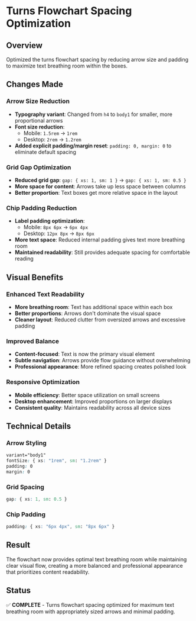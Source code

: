 # Turns Flowchart Spacing Optimization

## Overview

Optimized the turns flowchart spacing by reducing arrow size and padding to maximize text breathing room within the boxes.

## Changes Made

### Arrow Size Reduction

-   **Typography variant**: Changed from `h4` to `body1` for smaller, more proportional arrows
-   **Font size reduction**:
    -   Mobile: `1.5rem` → `1rem`
    -   Desktop: `2rem` → `1.2rem`
-   **Added explicit padding/margin reset**: `padding: 0, margin: 0` to eliminate default spacing

### Grid Gap Optimization

-   **Reduced grid gap**: `gap: { xs: 1, sm: 1 }` → `gap: { xs: 1, sm: 0.5 }`
-   **More space for content**: Arrows take up less space between columns
-   **Better proportion**: Text boxes get more relative space in the layout

### Chip Padding Reduction

-   **Label padding optimization**:
    -   Mobile: `8px 6px` → `6px 4px`
    -   Desktop: `12px 8px` → `8px 6px`
-   **More text space**: Reduced internal padding gives text more breathing room
-   **Maintained readability**: Still provides adequate spacing for comfortable reading

## Visual Benefits

### Enhanced Text Readability

-   **More breathing room**: Text has additional space within each box
-   **Better proportions**: Arrows don't dominate the visual space
-   **Cleaner layout**: Reduced clutter from oversized arrows and excessive padding

### Improved Balance

-   **Content-focused**: Text is now the primary visual element
-   **Subtle navigation**: Arrows provide flow guidance without overwhelming
-   **Professional appearance**: More refined spacing creates polished look

### Responsive Optimization

-   **Mobile efficiency**: Better space utilization on small screens
-   **Desktop enhancement**: Improved proportions on larger displays
-   **Consistent quality**: Maintains readability across all device sizes

## Technical Details

### Arrow Styling

```css
variant="body1"
fontSize: { xs: "1rem", sm: "1.2rem" }
padding: 0
margin: 0
```

### Grid Spacing

```css
gap: { xs: 1, sm: 0.5 }
```

### Chip Padding

```css
padding: { xs: "6px 4px", sm: "8px 6px" }
```

## Result

The flowchart now provides optimal text breathing room while maintaining clear visual flow, creating a more balanced and professional appearance that prioritizes content readability.

## Status

✅ **COMPLETE** - Turns flowchart spacing optimized for maximum text breathing room with appropriately sized arrows and minimal padding.
